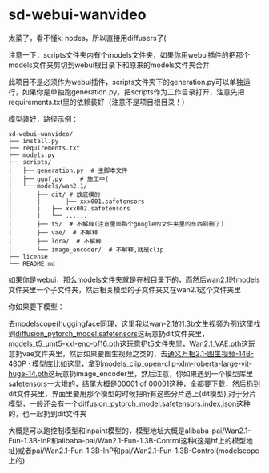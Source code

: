 
# sd-webui-wanvideo

太菜了，看不懂kj nodes，所以直接用diffusers了(

注意一下，scripts文件夹内有个models文件夹，如果你用webui插件的把那个models文件夹剪切到webui根目录下和原来的models文件夹合并

此项目不是必须作为webui插件，scripts文件夹下的generation.py可以单独运行，如果你是单独跑generation.py，把scripts作为工作目录打开，注意先把requirements.txt里的依赖装好（注意不是项目根目录！）

模型装好，路径示例：

```
sd-webui-wanvideo/
├── install.py
├── requirements.txt
├── models.py
├── scripts/
|	├── generation.py  # 主脚本文件
|	├── gguf.py     # 施工中(
|	└── models/wan2.1/
|		├── dit/ # 放底模的
|		|     	├── xxx001.safetensors
|		|	├── xxx002.safetensors
|		|	└── ......
|		├── t5/  # 不解释(注意里面那个google的文件夹里的东西别删了)
|		├── vae/  # 不解释
|		├── lora/  # 不解释
|		└── image_encoder/  # 不解释,就是clip
├── license
└── README.md
```

如果你是webui，那么models文件夹就是在根目录下的，而然后wan2.1时models文件夹里一个子文件夹，然后相关模型的子文件夹又在wan2.1这个文件夹里

你如果要下模型：

去[modelscope(huggingface同理，这里我以wan-2.1的1.3b文生视频为例)](https://www.modelscope.cn/models/Wan-AI/Wan2.1-T2V-1.3B/files)这里找到[diffusion_pytorch_model.safetensors](https://www.modelscope.cn/models/Wan-AI/Wan2.1-T2V-1.3B/file/view/master?fileName=diffusion_pytorch_model.safetensors&status=2)这玩意扔dit文件夹里，[models_t5_umt5-xxl-enc-bf16.pth](https://www.modelscope.cn/models/Wan-AI/Wan2.1-T2V-1.3B/file/view/master?fileName=models_t5_umt5-xxl-enc-bf16.pth&status=2)这玩意扔t5文件夹里，[Wan2.1_VAE.pth](https://www.modelscope.cn/models/Wan-AI/Wan2.1-T2V-1.3B/file/view/master?fileName=Wan2.1_VAE.pth&status=2)这玩意扔vae文件夹里，然后如果要图生视频之类的，去[通义万相2.1-图生视频-14B-480P · 模型库](https://www.modelscope.cn/models/Wan-AI/Wan2.1-I2V-14B-480P/files)比如这里，拿到[models_clip_open-clip-xlm-roberta-large-vit-huge-14.pth](https://www.modelscope.cn/models/Wan-AI/Wan2.1-I2V-14B-480P/file/view/master?fileName=models_clip_open-clip-xlm-roberta-large-vit-huge-14.pth&status=2)这玩意扔image_encoder里，然后注意，你如果遇到一个模型库里safetensors一大堆的，结尾大概是00001 of 00001这种，全都要下载，然后扔到dit文件夹里，界面里要用那个模型的时候把所有这些分片选上(dit模型),对于分片模型，一般还会有一个[diffusion_pytorch_model.safetensors.index.json](https://www.modelscope.cn/models/Wan-AI/Wan2.1-T2V-14B/file/view/master?fileName=diffusion_pytorch_model.safetensors.index.json&status=1)这种的，也一起扔到dit文件夹

大概是可以跑控制模型和inpaint模型的，模型地址大概是alibaba-pai/Wan2.1-Fun-1.3B-InP和alibaba-pai/Wan2.1-Fun-1.3B-Control这种(这是hf上的模型地址)或者pai/Wan2.1-Fun-1.3B-InP和pai/Wan2.1-Fun-1.3B-Control(modelscope上的)
